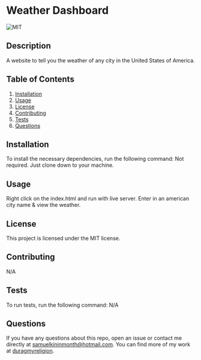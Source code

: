 # Weather Dashboard

![MIT](https://img.shields.io/badge/license-MIT-green)

## Description
A website to tell you the weather of any city in the United States of America.

## Table of Contents
1. [Installation](#installation)
2. [Usage](#usage)
3. [License](#license)
4. [Contributing](#contributing)
5. [Tests](#tests)
6. [Questions](#questions)

## Installation
To install the necessary dependencies, run the following command:
Not required. Just clone down to your machine.

## Usage
Right click on the index.html and run with live server. Enter in an american city name & view the weather.

## License 
This project is licensed under the MIT license.

## Contributing
N/A

## Tests
To run tests, run the following command:
N/A

## Questions
If you have any questions about this repo, open an issue or contact me directly at [samuelkininmonth@hotmail.com](mailto:samuelkininmonth@hotmail.com). You can find more of my work at [duragmyreligion](https://www.github.com/duragmyreligion).
